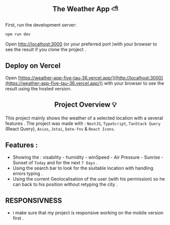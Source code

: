 
## <p align="center">The Weather App ⛅</p>

First, run the development server:

```bash
npm run dev
```

Open [http://localhost:3000](http://localhost:3000)  (or your preferred port )with your browser to see the result if you clone the project .

## Deploy on Vercel
Open [https://weather-app-five-tau-36.vercel.app/]([http://localhost:3000](https://weather-app-five-tau-36.vercel.app/)) with your browser to see the result using the hosted version.

## <p align="center">Project Overview 💡</p>

This project mainly shows the weather of a selected location with a several features  .
The project was made with :
  `NextJS`, `TypeScript`,
  `TanStack Query` (React Query), `Axios`,
  `Jotai`, `Date-fns` & `React Icons`.

## Features : 
- Showing the : visability - humidity - winSpeed - Air Pressure - Sunrise - Sunset of `Today` and for the next `7 Days` .
- Using the search bar to look for the siuitable location with handling errors typing .
- Using the current Geolocalisation of the user (with his permission) so he can back to his position without retyping the city .

## RESPONSIVNESS 
- i make sure that my project is responsive working on the mobile version first .
